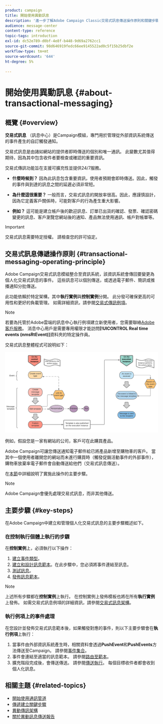 ```yaml
---
product: campaign
title: 開始使用異動訊息
description: '進一步了解Adobe Campaign Classic交易式訊息傳送操作原則和關鍵步驟。 '
audience: message-center
content-type: reference
topic-tags: introduction
exl-id: dc52e789-d0bf-4e8f-b448-9d69a2762cc1
source-git-commit: 98d646919fedc66ee9145522ad0c5f15b25dbf2e
workflow-type: tm+mt
source-wordcount: '644'
ht-degree: 5%

---
```



# 開始使用異動訊息 {#about-transactional-messaging}

## 概覽 {#overview}

**交易式訊息** （訊息中心）是Campaign模組，專門用於管理從外部資訊系統傳送的事件產生的自訂觸發通知。

交易式訊息是由諸如網站的提供者即時傳送的個別和唯一通訊。 此變數尤其值得期待，因為其中包含收件者要檢查或確認的重要資訊。

交易式傳訊功能旨在支援可擴充性並提供24/7服務。

* **什麼時候到？** 因為此訊息包含重要資訊，使用者預期會即時傳送。因此，觸發的事件與到達的訊息之間的延遲必須非常短。

* **為什麼這很重要？** 一般而言，交易式訊息的開放率很高。因此，應謹慎設計，因為它定義客戶關係時，可能對客戶的行為產生重大影響。

* **例如？** 這可能是建立帳戶後的歡迎訊息、訂單已出貨的確認、發票、確認密碼變更的訊息、客戶瀏覽您網站後的通知、產品無法使用通訊、帳戶對帳單等。

>[!IMPORTANT]
>
>交易式訊息需要特定授權。 請檢查您的許可協定。

<!--Before starting with transactional messaging, make sure you read the corresponding [best practices and limitations]().-->

## 交易式訊息傳遞操作原則 {#transactional-messaging-operating-principle}

Adobe Campaign交易式訊息模組整合至資訊系統，該資訊系統會傳回要變更為個人化交易式訊息的事件。 這些訊息可以個別傳送，或透過電子郵件、簡訊或推播通知分批傳送。

此功能依賴於特定架構，其中&#x200B;**執行實例**&#x200B;與&#x200B;**控制實例**&#x200B;分開。 此分發可確保更高的可用性和更好的負載管理。 如需詳細資訊，請參閱[交易式傳訊例項](../../message-center/using/transactional-messaging-architecture.md)。

>[!NOTE]
>
>若要為托管於Adobe雲端的訊息中心執行例項建立新使用者，您需要聯絡[Adobe客戶服務](https://helpx.adobe.com/tw/enterprise/admin-guide.html/enterprise/using/support-for-experience-cloud.ug.html)。 消息中心用戶是需要專用權限才能訪問&#x200B;**[!UICONTROL Real time events (nmsRtEvent)]**&#x200B;資料夾的特定操作員。

交易式訊息整體程式可說明如下：

![](assets/transactional-msg-overview.png)

例如，假設您是一家有網站的公司，客戶可在此購買產品。

Adobe Campaign可讓您傳送通知電子郵件給已將產品新增至購物車的客戶。 當其中一個使用者離開您的網站而未進行購買時（觸發促銷活動事件的外部事件），購物車放棄率電子郵件會自動傳送給他們（交易式訊息傳送）。

在[本節](#key-steps)中詳細說明了實施此操作的主要步驟。

>[!NOTE]
>
>Adobe Campaign會優先處理交易式訊息，而非其他傳送。

## 主要步驟 {#key-steps}

在Adobe Campaign中建立和管理個人化交易式訊息的主要步驟概述如下。

### 在控制執行個體上執行的步驟

在&#x200B;**控制實例**&#x200B;上，必須執行以下操作：

1. [建立事件類型](../../message-center/using/creating-event-types.md)。
1. [建立和設計訊息範本](../../message-center/using/creating-the-message-template.md)。在此步驟中，您必須將事件連結至訊息。
1. [測試訊息](../../message-center/using/testing-message-templates.md)。
1. [發佈訊息範本](../../message-center/using/publishing-message-templates.md)。

>[!NOTE]
>
>上述所有步驟都在&#x200B;**控制實例**&#x200B;上執行。 在控制實例上發佈模板也將在所有&#x200B;**執行實例**&#x200B;上發佈。 如需交易式訊息例項的詳細資訊，請參閱[交易式訊息架構](../../message-center/using/transactional-messaging-architecture.md)。

### 執行例項上的事件處理

在您設計並發佈交易式訊息範本後，如果觸發對應的事件，則以下主要步驟會在&#x200B;**執行例項**&#x200B;上執行：

1. 當事件由外部資訊系統產生時，相關資料會透過&#x200B;**PushEvent**&#x200B;和&#x200B;**PushEvents**&#x200B;方法傳送至Campaign。 請參閱[事件集合](#event-collection)。
1. 事件會連結至適當的訊息範本。 請參閱[路由至範本](#routing-towards-a-template)。
1. 擴充階段完成後，會傳送傳送。 請參閱[傳送執行](../../message-center/using/delivery-execution.md)。 每個目標收件者都會收到個人化訊息。

## 相關主題 {#related-topics}

* [開始使用通訊管道](../../delivery/using/communication-channels.md)
* [傳遞建立關鍵步驟](../../delivery/using/steps-about-delivery-creation-steps.md)
* [異動傳訊架構](../../message-center/using/transactional-messaging-architecture.md)
* [關於異動訊息傳送報告](../../message-center/using/about-transactional-messaging-reports.md)
